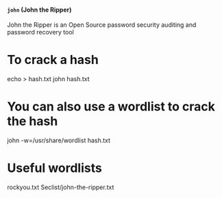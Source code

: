 #### `john` (John the Ripper)

John the Ripper is an Open Source password security auditing and password recovery tool

# To crack a hash
echo <hash> > hash.txt
john hash.txt

# You can also use a wordlist to crack the hash
john -w=/usr/share/wordlist hash.txt

# Useful wordlists
rockyou.txt
Seclist/john-the-ripper.txt
